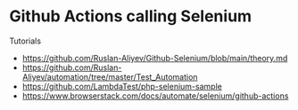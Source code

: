 # Github Actions calling Selenium

Tutorials

- https://github.com/Ruslan-Aliyev/Github-Selenium/blob/main/theory.md
- https://github.com/Ruslan-Aliyev/automation/tree/master/Test_Automation
- https://github.com/LambdaTest/php-selenium-sample
- https://www.browserstack.com/docs/automate/selenium/github-actions
